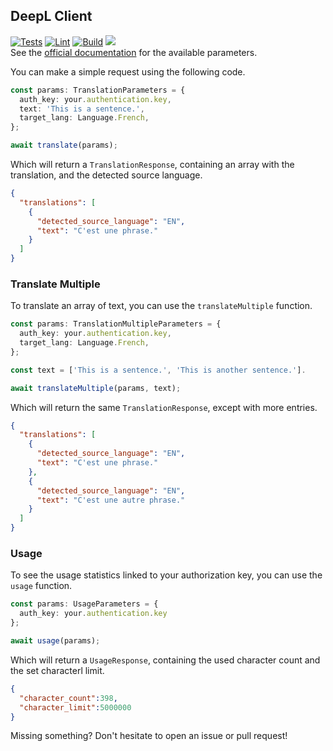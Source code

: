 ## DeepL Client
[![Tests](https://github.com/gillescoolen/deepl-client/actions/workflows/test.yml/badge.svg)](https://github.com/gillescoolen/deepl-client/actions/workflows/test.yml)
[![Lint](https://github.com/gillescoolen/deepl-client/actions/workflows/lint.yml/badge.svg)](https://github.com/gillescoolen/deepl-client/actions/workflows/lint.yml)
[![Build](https://github.com/gillescoolen/deepl-client/actions/workflows/build.yml/badge.svg)](https://github.com/gillescoolen/deepl-client/actions/workflows/build.yml)
<a href="https://codeclimate.com/github/gillescoolen/deepl-client/maintainability"><img src="https://api.codeclimate.com/v1/badges/1ec22f4c574f9660bae0/maintainability" /></a>\
See the [official documentation](https://www.deepl.com/docs-api/translating-text/request/) for the available parameters.

You can make a simple request using the following code.

```typescript
const params: TranslationParameters = {
  auth_key: your.authentication.key,
  text: 'This is a sentence.',
  target_lang: Language.French,
};

await translate(params);
```

Which will return a `TranslationResponse`, containing an array with the translation, and the detected source language.

```json
{
  "translations": [
    {
      "detected_source_language": "EN",
      "text": "C'est une phrase."
    }
  ]
}
```

### Translate Multiple
To translate an array of text, you can use the `translateMultiple` function.

```typescript
const params: TranslationMultipleParameters = {
  auth_key: your.authentication.key,
  target_lang: Language.French,
};

const text = ['This is a sentence.', 'This is another sentence.'].

await translateMultiple(params, text);
```

Which will return the same `TranslationResponse`, except with more entries.

```json
{
  "translations": [
    {
      "detected_source_language": "EN",
      "text": "C'est une phrase."
    },
    {
      "detected_source_language": "EN",
      "text": "C'est une autre phrase."
    }
  ]
}
```

### Usage
To see the usage statistics linked to your authorization key, you can use the `usage` function.

```typescript
const params: UsageParameters = {
  auth_key: your.authentication.key
};

await usage(params);
```

Which will return a `UsageResponse`, containing the used character count and the set characterl limit.

```json
{
  "character_count":398,
  "character_limit":5000000
}
```

Missing something? Don't hesitate to open an issue or pull request!